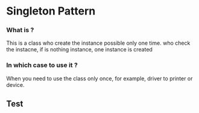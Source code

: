 # Singleton Pattern

### What is ?
This is a class who create the instance possible only one time.
who check the instacne, if is nothing instance, one instance is created

### In which case to use it ?
When you need to use the class only once, for example, driver to printer or device.


## Test
